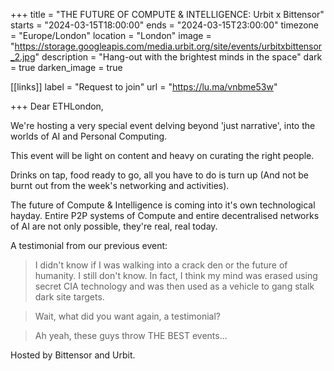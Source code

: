 +++
title = "THE FUTURE OF COMPUTE & INTELLIGENCE: Urbit x Bittensor"
starts = "2024-03-15T18:00:00"
ends = "2024-03-15T23:00:00"
timezone = "Europe/London"
location = "London"
image = "https://storage.googleapis.com/media.urbit.org/site/events/urbitxbittensor_2.jpg"
description = "Hang-out with the brightest minds in the space"
dark = true
darken_image = true

[[links]]
label = "Request to join"
url = "https://lu.ma/vnbme53w"

+++
Dear ETHLondon,

​We're hosting a very special event delving beyond 'just narrative', into the worlds of AI and Personal Computing.

This event will be light on content and heavy on curating the right people.

​Drinks on tap, food ready to go, all you have to do is turn up (And not be burnt out from the week's networking and activities).

The future of Compute & Intelligence is coming into it's own technological hayday. Entire P2P systems of Compute and entire decentralised networks of AI are not only possible, they're real, real today.

​A testimonial from our previous event:

> ​I didn't know if I was walking into a crack den or the future of humanity. I still don't know. In fact, I think my mind was erased using secret CIA technology and was then used as a vehicle to gang stalk dark site targets.

  > Wait, what did you want again, a testimonial?

 > Ah yeah, these guys throw THE BEST events...

Hosted by Bittensor and Urbit.
